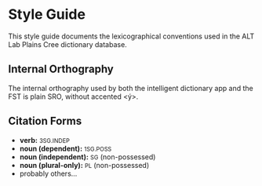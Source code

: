 # Style Guide

This style guide documents the lexicographical conventions used in the ALT Lab Plains Cree dictionary database.

## Internal Orthography

The internal orthography used by both the intelligent dictionary app and the FST is plain SRO, without accented <ý>.

## Citation Forms

- **verb:** <small>3SG.INDEP</small>
- **noun (dependent):** <small>1SG.POSS</small>
- **noun (independent):** <small>SG</small> (non-possessed)
- **noun (plural-only):** <small>PL</small> (non-possessed)
- probably others…
